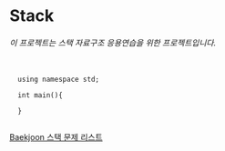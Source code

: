 # Stack

###### 이 프로젝트는 스택 자료구조 응용연습을 위한 프로젝트입니다.

<pre>
  <code>
  using namespace std;
  
  int main(){
      
  }
  </code>
</pre>

[Baekjoon 스택 문제 리스트](https://www.acmicpc.net/problem/10828)
